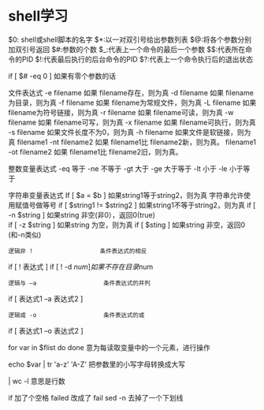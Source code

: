 # shell学习

$0: shell或shell脚本的名字
$*:以一对双引号给出参数列表
$@:将各个参数分别加双引号返回
$#:参数的个数
$_:代表上一个命令的最后一个参数
$$:代表所在命令的PID
$!:代表最后执行的后台命令的PID
$?:代表上一个命令执行后的退出状态

if [ $# -eq 0 ] 
如果有零个参数的话

文件表达式
-e filename 如果 filename存在，则为真
-d filename 如果 filename为目录，则为真 
-f filename 如果 filename为常规文件，则为真
-L filename 如果 filename为符号链接，则为真
-r filename 如果 filename可读，则为真 
-w filename 如果 filename可写，则为真 
-x filename 如果 filename可执行，则为真
-s filename 如果文件长度不为0，则为真
-h filename 如果文件是软链接，则为真
filename1 -nt filename2 如果 filename1比 filename2新，则为真。
filename1 -ot filename2 如果 filename1比 filename2旧，则为真。

整数变量表达式
-eq 等于
-ne 不等于
-gt 大于
-ge 大于等于
-lt 小于
-le 小于等于

字符串变量表达式
If  [ $a = $b ]                 如果string1等于string2，则为真
                                字符串允许使用赋值号做等号
if  [ $string1 !=  $string2 ]   如果string1不等于string2，则为真
if  [ -n $string  ]             如果string 非空(非0），返回0(true)  
if  [ -z $string  ]             如果string 为空，则为真
if  [ $sting ]                  如果string 非空，返回0 (和-n类似)

    逻辑非 !                   条件表达式的相反
if [ ! 表达式 ]
if [ ! -d $num ]               如果不存在目录$num

    逻辑与 –a                   条件表达式的并列
if [ 表达式1  –a  表达式2 ]

    逻辑或 -o                   条件表达式的或
if [ 表达式1  –o 表达式2 ]

for var in $flist
do
done
意为每读取变量中的一个元素，进行操作

echo $var | tr 'a-z' 'A-Z'
把参数里的小写字母转换成大写

| wc -l 意思是行数


if 加了个空格
failed 改成了 fail
sed -n 去掉了一个下划线